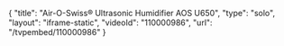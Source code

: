 {
    "title": "Air-O-Swiss&reg; Ultrasonic Humidifier AOS U650",
    "type": "solo",
    "layout": "iframe-static",
    "videoId": "110000986",
    "url": "\/tvpembed\/110000986"
}